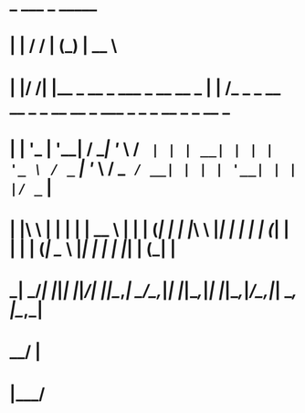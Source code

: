 #   _   ___          _                   _____                                                          
#  | | / / |        (_)                 |  __ \                                                         
#  | |/ /| |__  _ __ _ ___ _ __   __ _  | |  \/_   _ _ __   __ _ _ __   __ _ ___ _   _ _ __ _   _  __ _ 
#  |    \| '_ \| '__| / __| '_ \ / _` | | | __| | | | '_ \ / _` | '_ \ / _` / __| | | | '__| | | |/ _` |
#  | |\  \ | | | |  | \__ \ | | | (_| | | |_\ \ |_| | | | | (_| | | | | (_| \__ \ |_| | |  | |_| | (_| |
#  \_| \_/_| |_|_|  |_|___/_| |_|\__,_|  \____/\__,_|_| |_|\__,_|_| |_|\__,_|___/\__,_|_|   \__, |\__,_|
#                                                                                            __/ |      
#                                                                                           |___/       
